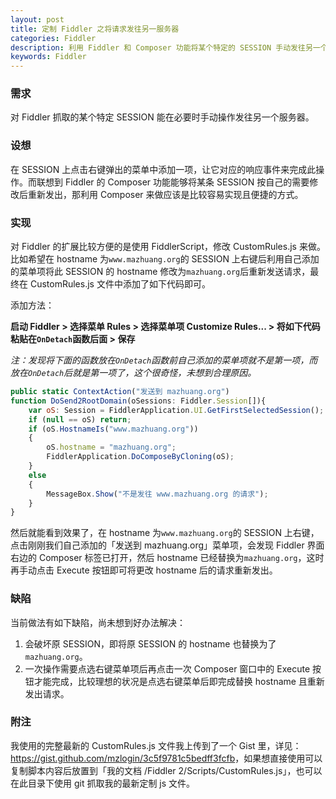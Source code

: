 ```yaml
---
layout: post
title: 定制 Fiddler 之将请求发往另一服务器
categories: Fiddler
description: 利用 Fiddler 和 Composer 功能将某个特定的 SESSION 手动发往另一个服务器。
keywords: Fiddler
---
```


### 需求

对 Fiddler 抓取的某个特定 SESSION 能在必要时手动操作发往另一个服务器。
<!--more-->
### 设想

在 SESSION 上点击右键弹出的菜单中添加一项，让它对应的响应事件来完成此操作。而联想到 Fiddler 的 Composer 功能能够将某条 SESSION 按自己的需要修改后重新发出，那利用 Composer 来做应该是比较容易实现且便捷的方式。

### 实现

对 Fiddler 的扩展比较方便的是使用 FiddlerScript，修改 CustomRules.js 来做。比如希望在 hostname 为`www.mazhuang.org`的 SESSION 上右键后利用自己添加的菜单项将此 SESSION 的 hostname 修改为`mazhuang.org`后重新发送请求，最终在 CustomRules.js 文件中添加了如下代码即可。

添加方法：

**启动 Fiddler > 选择菜单 Rules > 选择菜单项 Customize Rules... > 将如下代码粘贴在`OnDetach`函数后面 > 保存**

*注：发现将下面的函数放在`OnDetach`函数前自己添加的菜单项就不是第一项，而放在`OnDetach`后就是第一项了，这个很奇怪，未想到合理原因。*

```js
public static ContextAction("发送到 mazhuang.org")
function DoSend2RootDomain(oSessions: Fiddler.Session[]){
    var oS: Session = FiddlerApplication.UI.GetFirstSelectedSession();
    if (null == oS) return;
    if (oS.HostnameIs("www.mazhuang.org"))
    {
        oS.hostname = "mazhuang.org";
        FiddlerApplication.DoComposeByCloning(oS);
    }
    else
    {
        MessageBox.Show("不是发往 www.mazhuang.org 的请求");
    }
}
```

然后就能看到效果了，在 hostname 为`www.mazhuang.org`的 SESSION 上右键，点击刚刚我们自己添加的「发送到 mazhuang.org」菜单项，会发现 Fiddler 界面右边的 Composer 标签已打开，然后 hostname 已经替换为`mazhuang.org`，这时再手动点击 Execute 按钮即可将更改 hostname 后的请求重新发出。

### 缺陷

当前做法有如下缺陷，尚未想到好办法解决：

1. 会破坏原 SESSION，即将原 SESSION 的 hostname 也替换为了`mazhuang.org`。
2. 一次操作需要点选右键菜单项后再点击一次 Composer 窗口中的 Execute 按钮才能完成，比较理想的状况是点选右键菜单后即完成替换 hostname 且重新发出请求。

### 附注

我使用的完整最新的 CustomRules.js 文件我上传到了一个 Gist 里，详见：<https://gist.github.com/mzlogin/3c5f9781c5bedff3fcfb>，如果想直接使用可以复制脚本内容后放置到「我的文档 /Fiddler 2/Scripts/CustomRules.js」，也可以在此目录下使用 git 抓取我的最新定制 js 文件。
